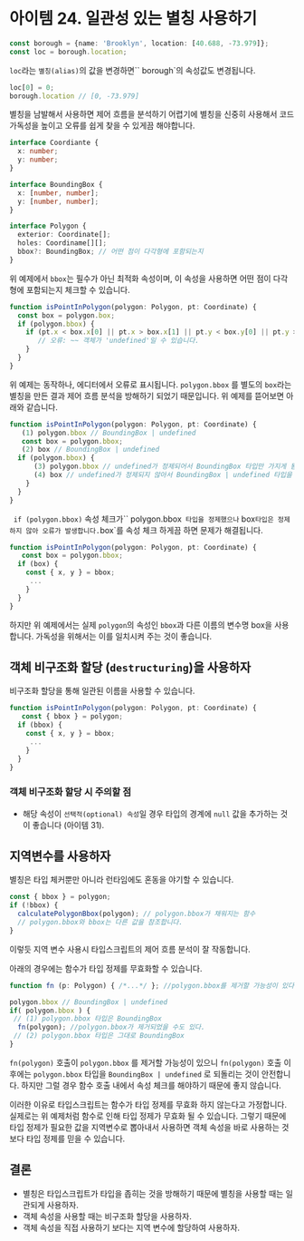 # 아이템 24. 일관성 있는 별칭 사용하기

 

```typescript
const borough = {name: 'Brooklyn', location: [40.688, -73.979]};
const loc = borough.location;
```

`loc`라는 `별칭(alias)`의 값을 변경하면`` borough`의 속성값도 변경됩니다.

```typescript
loc[0] = 0;
borough.location // [0, -73.979]
```



별칭을 남발해서 사용하면 제어 흐름을 분석하기 어렵기에 별칭을 신중히 사용해서 코드 가독성을 높이고 오류를 쉽게 찾을 수 있게끔 해야합니다.

```typescript
interface Coordiante {
  x: number;
  y: number;
}

interface BoundingBox {
  x: [number, number];
  y: [number, number];
}

interface Polygon {
  exterior: Coordinate[];
  holes: Coordiname[][];
  bbox?: BoundingBox; // 어떤 점이 다각형에 포함되는지 
}
```

위 예제에서 `bbox`는 필수가 아닌 최적화 속성이며, 이 속성을 사용하면 어떤 점이 다각형에 포함되는지 체크할 수 있습니다.



```typescript
function isPointInPolygon(polygon: Polygon, pt: Coordinate) {
  const box = polygon.box;
  if (polygon.bbox) {
    if (pt.x < box.x[0] || pt.x > box.x[1] || pt.y < box.y[0] || pt.y > box.y[1] ) {
       // 오류: ~~ 객체가 'undefined'일 수 있습니다.
    }
  }
}
```

위 예제는 동작하나, 에디터에서 오류로 표시됩니다. `polygon.bbox` 를 별도의 `box`라는 별칭을 만든 결과 제어 흐름 분석을 방해하기 되었기 때문입니다. 위 예제를 뜯어보면 아래와 같습니다.

```typescript
function isPointInPolygon(polygon: Polygon, pt: Coordinate) {
   (1) polygon.bbox // BoundingBox | undefined
   const box = polygon.bbox;
   (2) box // BoundingBox | undefined
  if (polygon.bbox) {
      (3) polygon.bbox // undefined가 정제되어서 BoundingBox 타입만 가지게 됨
      (4) box // undefined가 정제되지 않아서 BoundingBox | undefined 타입을 그대로 가지게 됨
    }
  }
}
```

` if (polygon.bbox)` 속성 체크가`` polygon.bbox` 타입을 정제했으나` box` 타입은 정제하지 않아 오류가 발생합니다. `box`를 속성 체크 하게끔 하면 문제가 해결됩니다.



```typescript
function isPointInPolygon(polygon: Polygon, pt: Coordinate) {
   const box = polygon.bbox;
  if (box) {
    const { x, y } = bbox;
     ...
    }
  }
}
```

하지만 위 예제에서는 실제 `polygon`의 속성인 `bbox`과 다른 이름의 변수명 box을 사용합니다. 가독성을 위해서는 이를 일치시켜 주는 것이 좋습니다. 



## 객체 비구조화 할당 (`destructuring`)을 사용하자

비구조화 할당을 통해 일관된 이름을 사용할 수 있습니다.

```typescript
function isPointInPolygon(polygon: Polygon, pt: Coordinate) {
   const { bbox } = polygon;
  if (bbox) {
    const { x, y } = bbox;
     ...
    }
  }
}
```

### 객체 비구조화 할당 시 주의할 점

- 해당 속성이 `선택적(optional) 속성`일 경우 타입의 경계에 `null` 값을 추가하는 것이 좋습니다 (아이템 31).



## 지역변수를 사용하자 

별칭은 타입 체커뿐만 아니라 런타임에도 혼동을 야기할 수 있습니다.

```typescript
const { bbox } = polygon;
if (!bbox) {
  calculatePolygonBbox(polygon); // polygon.bbox가 채워지는 함수 
  // polygon.bbox와 bbox는 다른 값을 참조합니다.
}
```

이렇듯 지역 변수 사용시 타입스크립트의 제어 흐름 분석이 잘 작동합니다. 



아래의 경우에는 함수가 타입 정제를 무효화할 수 있습니다. 

```typescript
function fn (p: Polygon) { /*...*/ }; //polygon.bbox를 제거할 가능성이 있다.

polygon.bbox // BoundingBox | undefined
if( polygon.bbox ) {
 // (1) polygon.bbox 타입은 BoundingBox
  fn(polygon); //polygon.bbox가 제거되었을 수도 있다.
 // (2) polygon.bbox 타입은 그대로 BoundingBox
}
```

`fn(polygon)` 호출이 `polygon.bbox` 를 제거할 가능성이 있으니 `fn(polygon)` 호출 이후에는 `polygon.bbox` 타입을 `BoundingBox | undefined` 로 되돌리는 것이 안전합니다. 하지만 그럴 경우 함수 호출 내에서 속성 체크를 해야하기 때문에 좋지 않습니다. 

이러한 이유로 타입스크립트는 함수가 타입 정제를 무효화 하지 않는다고 가정합니다. 실제로는 위 예제처럼 함수로 인해 타입 정제가 무효화 될 수 있습니다. 그렇기 때문에 타입 정제가 필요한 값을 지역변수로 뽑아내서 사용하면 객체 속성을 바로 사용하는 것보다 타입 정제를 믿을 수 있습니다.



## 결론

- 별칭은 타입스크립트가 타입을 좁히는 것을 방해하기 때문에  별칭을 사용할 때는 일관되게 사용하자.
- 객체 속성을 사용할 때는 비구조화 할당을 사용하자.
- 객체 속성을 직접 사용하기 보다는 지역 변수에 할당하여 사용하자.